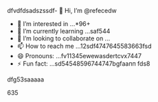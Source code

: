 dfvdfdsadszssdf- 👋 Hi, I’m @refecedw
- 👀 I’m interested in ...*96+
- 🌱 I’m currently learning ...saf544
- 💞️ I’m looking to collaborate on ...
- 📫 How to reach me ...12sdf4747645583663fsd
- 😄 Pronouns: ...fv11345ewewasdertcvx7447
- ⚡ Fun fact: ...sd54548596744747bgfаапп
fds8
<!---545450522iki632
refeced/refeced is a ✨ special ✨ repositorasdy because its `README.md` fer(this file) appears54on your GitHub profvbile.12cvbbv3545
You can click the Preview link to take a look at your chsdfanges.fgxvcfgh
--->dfg53saaaaa
635
